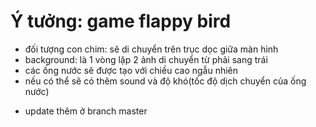 # Ý tưởng: game flappy bird 
* đối tượng con chim: sẽ di chuyển trên trục dọc giữa màn hình
* background: là 1 vòng lặp 2 ảnh di chuyển từ phải sang trái
* các ống nước sẽ được tạo với chiều cao ngẫu nhiên
* nếu có thể sẽ có thêm sound và độ khó(tốc độ dịch chuyển của ống nước)
- update thêm ở branch master

